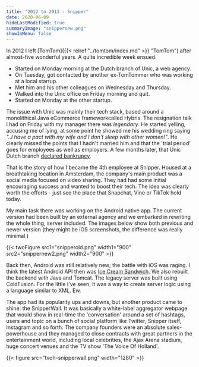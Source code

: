 ```yaml
---
title: "2012 to 2013 - Snipper"
date: 2020-06-09
hideLastModified: true
summaryImage: "snippernew.png"
showInMenu: false
---
```


In 2012 I left [TomTom]({{< relref "../tomtom/index.md" >}} "TomTom") after almost-five wonderful years. A quite incredible week ensued.

- Started on Monday morning at the Dutch branch of Unic, a web agency.
- On Tuesday, got contacted by another ex-TomTommer who was working at a local startup. 
- Met him and his other colleagues on Wednesday and Thursday.
- Walked into the Unic office on Friday morning and quit.
- Started on Monday at the other startup.

The issue with Unic was mainly their tech stack, based around a monolithical Java eCommerce frameworkcalled Hybris.
The resignation talk I had on Friday with my manager there was  *legendary*. He started yelling, accusing me of lying, 
at some point he showed me his wedding ring saying *"..I have a pact with my wife and I
don't sleep with other women!"*. He clearly missed the points that I hadn't married him and that the 'trial period' goes
for employees as well as employers. A few months later, that Unic Dutch branch [declared bankrupcy](https://www.faillissementsdossier.nl/en/bankruptcy/923170/unic-b-v.aspx).

That is the story of how I became the 4th employee at Snipper. Housed at a breathtaking location in Amsterdam,
the company's main product was a social media focused on video sharing. They had had some initial encouraging success and
wanted to boost their tech. The idea was clearly worth the efforts - just see the place that Snapchat, Vine or TikTok hold today.

My main task there was working on the Android native app. The current version had been built by an external agency and we
embarked in rewriting the whole thing, server included. The images below show both previous and newer version (they might
be iOS screenshots, the difference was really minimal.)

{{< twoFigure src1="snipperold.png" width1="900" src2="snippernew2.png" width2="900" >}}

Back then, Android was still relatively new; the battle with iOS was raging. I think the latest Android API then was [Ice Cream Sandwich](https://en.wikipedia.org/wiki/Android_Ice_Cream_Sandwich).
We also rebuilt the backend with Java and Tomcat. The legacy server was built using ColdFusion. For the little I've seen,
it was a way to create server logic using a language similar to XML. Ew.

The app had its popularity ups and downs, but another product came to shine: the SnipperWall. It was basically a white-label aggregator
webpage that would show in real-time the 'conversation' around a set of hashtags, users and topic on a bunch of social platform
like Twitter, Snipper itself, Instagram and so forth. The company founders were an absolute sales-powerhouse and they
managed to close contracts with great partners in the entertainment world, including local celebrities, the Ajax Arena stadium,
huge concert venues and the TV show 'The Voice Of Holland'.

{{< figure src="tvoh-snipperwall.png" width="1280" >}}